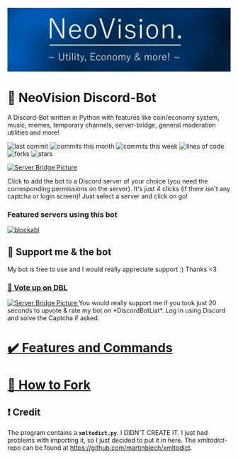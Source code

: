 ![cover](nv-cover-crop.jpg)

# 🤖 NeoVision Discord-Bot
A Discord-Bot written in Python with features like coin/economy system, music, memes, temporary channels, server-bridge, general moderation utilities and more!

![last commit](https://img.shields.io/github/last-commit/nsde/neovision?style=flat-square)
![commits this month](https://shields.io/github/commit-activity/m/nsde/neovision?label=commits+this+month&style=flat-square)
![commits this week](https://shields.io/github/commit-activity/w/nsde/neovision?label=commits+this+week&style=flat-square)
![lines of code](https://img.shields.io/tokei/lines/github/nsde/neovision?label=total%20lines&style=flat-square)
![forks](https://img.shields.io/github/forks/nsde/neovision?style=flat-square)
![stars](https://img.shields.io/github/stars/nsde/neovision?style=flat-square)

 <a href="https://discord.com/oauth2/authorize?client_id=795743605221621782&scope=bot">
    <img src="https://github.com/nsde/neovision/blob/main/add-to-dc.png" alt="Server Bridge Picture" width="300">
 </a>

Click to add the bot to a Discord server of your choice (you need the corresponding permissions on the server). It's just 4 clicks (if there isn't any captcha or login screen)! Just select a server and click on go!

### Featured servers using this bot
[![blockabl](https://img.shields.io/discord/682575075832234017?label=blockabl&style=flat-square)](https://dsc.gg/blck)

## 💙 Support me & the bot
My bot is free to use and I would really appreciate support :) Thanks <3
### [🔼 Vote up on DBL](https://discordbotlist.com/bots/neovision)
 <a href="https://discord.com/oauth2/authorize?client_id=795743605221621782&scope=bot">
   <img src="https://github.com/nsde/neovision/blob/main/vote-bot.png" alt="Server Bridge Picture" width="300">
 </a>
You would really support me if you took just 20 seconds to upvote & rate my bot on *DiscordBotList*. Log in using Discord and solve the Captcha if asked.

# [✔️ Features and Commands](https://github.com/nsde/neovision/wiki/Features)
# [🔧 How to Fork](https://github.com/nsde/neovision/wiki/How-To-Fork)


## ❗ Credit
The program contains a **`xmltodict.py`**. I DIDN'T CREATE IT. I just had problems with importing it, so I just decided to put it in here. The *xmltodict*-repo can be found at https://github.com/martinblech/xmltodict.

